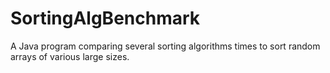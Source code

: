 # SortingAlgBenchmark
A Java program comparing several sorting algorithms times to sort random arrays of various large sizes.
